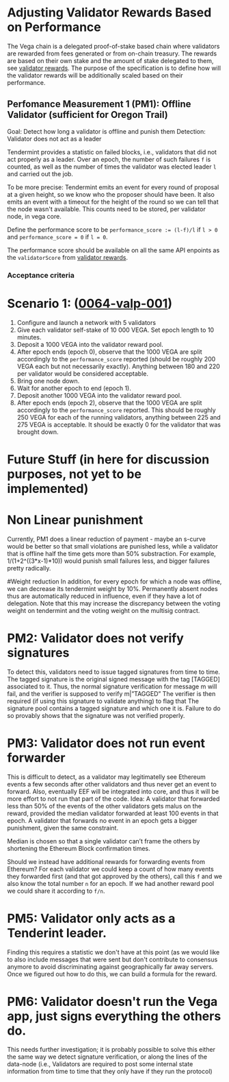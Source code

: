 # Adjusting Validator Rewards Based on Performance

The Vega chain is a delegated proof-of-stake based chain where validators are rewarded from fees generated or from on-chain treasury. 
The rewards are based on their own stake and the amount of stake delegated to them, 
see [validator rewards](./0061-REWP-simple_pos_rewards_sweetwater.md).
The purpose of the specification is to define how will the validator rewards will be additionally scaled based on their performance. 

## Perfomance Measurement 1 (PM1): Offline Validator (sufficient for Oregon Trail)
Goal: Detect how long a validator is offline and punish them 
Detection: Validator does not act as a leader

Tendermint provides a statistic on failed blocks, i.e., validators that did not act properly as a leader.
Over an epoch, the number of such failures `f` is counted, as well as the number of times the validator 
was elected leader `l` and carried out the job.

To be more precise: Tendermint emits an event for every round of proposal at a given height, so we know who the proposer should have been. It also emits an event with a timeout for the height of the round so we can tell that the node wasn't available. 
This counts need to be stored, per validator node, in vega core. 

Define the performance score to be `performance_score := (l-f)/l` if `l > 0` and `performance_score = 0` if `l = 0`. 

The performance score should be available on all the same API enpoints as the `validatorScore` from [validator rewards](./0061-REWP-simple_pos_rewards_sweetwater.md).

### Acceptance criteria 

# Scenario 1: (<a name="0064-valp-001" href="#0064-valp-001">0064-valp-001</a>)
1. Configure and launch a network with 5 validators
1. Give each validator self-stake of 10 000 VEGA. Set epoch length to 10 minutes.
1. Deposit a 1000 VEGA into the validator reward pool.
1. After epoch ends (epoch 0), observe that the 1000 VEGA are split accordingly to the `performance_score` reported (should be roughly 200 VEGA each but not necessarily exactly). Anything between 180 and 220 per validator would be considered acceptable. 
1. Bring one node down.
1. Wait for another epoch to end (epoch 1).
1. Deposit another 1000 VEGA into the validator reward pool.
1. After epoch ends (epoch 2), observe that the 1000 VEGA are split accordingly to the `performance_score` reported. This should be roughly 250 VEGA for each of the running validators, anything between 225 and 275 VEGA is acceptable. It should be exactly 0 for the validator that was brought down.




































# Future Stuff (in here for discussion purposes, not yet to be implemented)

# Non Linear punishment
Currently, PM1 does a linear reduction of payment - maybe an s-curve would be better so that small violations are punished less, 
while a validator that is offline half the time gets more than 50% substraction. For example, 1/(1+2^((3*x-1)*10)) would punish
small failures less, and bigger failures pretty radically.

#Weight reduction
In addition, for every epoch for which a node was offline, we can decrease its tendermint weight by 10%. Permanently absent nodes thus are
automatically reduced in influence, even if they have a lot of delegation. Note that this may increase the discrepancy between the voting weight on 
tendermint and the voting weight on the multisig contract.

# PM2: Validator does not verify signatures
To detect this, validators need to issue tagged signatures from time to time.
     The tagged signature is the original signed message with the tag [TAGGED] associated to it.
     Thus, the normal signature verification for message m will fail, and the verifier is supposed
     to verify m|”TAGGED”
     The verifier is then required  (if using this signature to validate anything) to flag that
      The signature pool contains a tagged signature and which one it is.
      Failure to do so provably shows that the signature was not verified properly.
      
 # PM3: Validator does not run event forwarder
 This is difficult to detect, as a validator may legitimatelly see Ethereum events a few seconds after other validators
 and thus never get an event to forward. Also, eventually EEF will be integrated into core, and thus it will be more
 effort to not run that part of the code.
Idea: A validator that forwarded less than 50% of the events of the other validators
   gets malus on the reward, provided the median validator forwarded at least 100 events
   in that epoch.
A validator that forwards no event in an epoch gets a bigger punishment, given the same constraint.

Median is chosen so that a single validator can’t frame the others by shortening the Ethereum
Block confirmation times.

Should we instead have additional rewards for forwarding events from Ethereum? For each validator we could keep a count of how many events they forwarded first (and that got approved by the others), call this `f` and we also know the total number `n` for an epoch. 
If we had another reward pool we could share it according to `f/n`. 


# PM5: Validator only acts as a Tenderint leader.
Finding this requires a statistic we don't have at this point (as we would like to also include messages that were sent but don't contribute to consensus anymore to avoid discriminating against geographically far away servers. Once we figured out how to do
this, we can build a formula for the reward. 

# PM6: Validator doesn't run the Vega app, just signs everything the others do.
This needs further investigation; it is probably possible to solve this either the
same way we detect signature verification, or along the lines of the data-node 
(i.e., Validators are required to post some internal state information from time to
time that they only have if they run the protocol)

